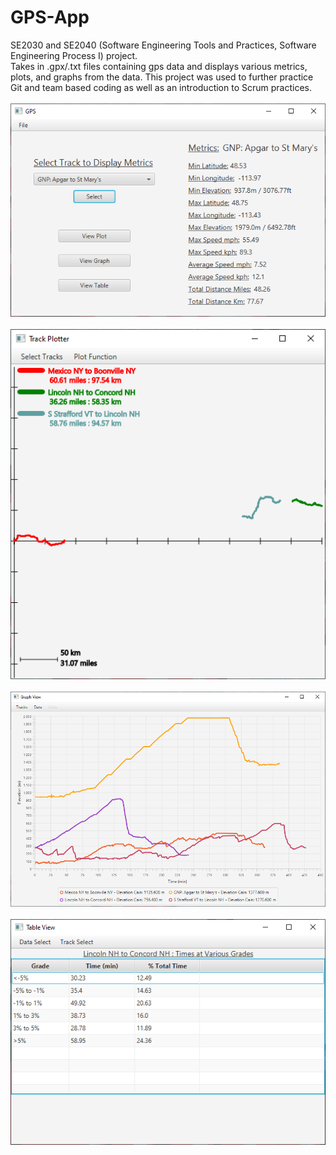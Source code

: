 # GPS-App
SE2030 and SE2040 (Software Engineering Tools and Practices, Software Engineering Process I) project.
<br>
Takes in .gpx/.txt files containing gps data and displays various metrics, plots, and graphs from the data. This project was used to further practice Git and team based coding as well as an introduction to Scrum practices.
<br><br>
![main_screen](./images/main_screen.PNG)
<br><br>
![plot](./images/plot.PNG)
<br><br>
![graph](./images/graph.PNG)
<br><br>
![table](./images/table.PNG)
<br><br>
